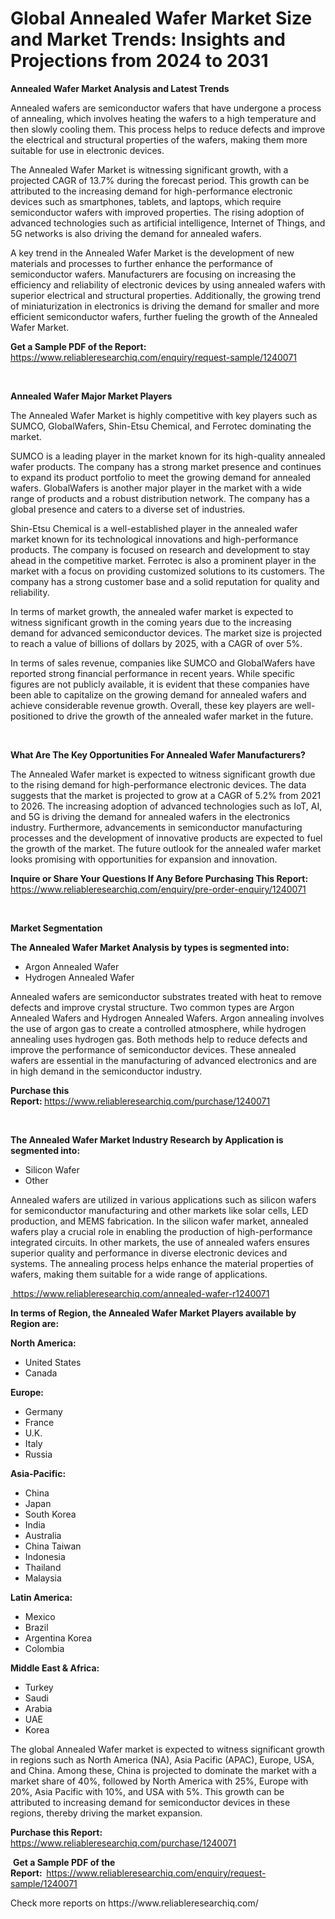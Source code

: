 <p><h1>Global Annealed Wafer Market Size and Market Trends: Insights and Projections from 2024 to 2031</h1></p><p><strong>Annealed Wafer Market Analysis and Latest Trends</strong></p>
<p><p>Annealed wafers are semiconductor wafers that have undergone a process of annealing, which involves heating the wafers to a high temperature and then slowly cooling them. This process helps to reduce defects and improve the electrical and structural properties of the wafers, making them more suitable for use in electronic devices.</p><p>The Annealed Wafer Market is witnessing significant growth, with a projected CAGR of 13.7% during the forecast period. This growth can be attributed to the increasing demand for high-performance electronic devices such as smartphones, tablets, and laptops, which require semiconductor wafers with improved properties. The rising adoption of advanced technologies such as artificial intelligence, Internet of Things, and 5G networks is also driving the demand for annealed wafers.</p><p>A key trend in the Annealed Wafer Market is the development of new materials and processes to further enhance the performance of semiconductor wafers. Manufacturers are focusing on increasing the efficiency and reliability of electronic devices by using annealed wafers with superior electrical and structural properties. Additionally, the growing trend of miniaturization in electronics is driving the demand for smaller and more efficient semiconductor wafers, further fueling the growth of the Annealed Wafer Market.</p></p>
<p><strong>Get a Sample PDF of the Report:&nbsp;</strong> <a href="https://www.reliableresearchiq.com/enquiry/request-sample/1240071">https://www.reliableresearchiq.com/enquiry/request-sample/1240071</a></p>
<p>&nbsp;</p>
<p><strong>Annealed Wafer Major Market Players</strong></p>
<p><p>The Annealed Wafer Market is highly competitive with key players such as SUMCO, GlobalWafers, Shin-Etsu Chemical, and Ferrotec dominating the market. </p><p>SUMCO is a leading player in the market known for its high-quality annealed wafer products. The company has a strong market presence and continues to expand its product portfolio to meet the growing demand for annealed wafers. GlobalWafers is another major player in the market with a wide range of products and a robust distribution network. The company has a global presence and caters to a diverse set of industries.</p><p>Shin-Etsu Chemical is a well-established player in the annealed wafer market known for its technological innovations and high-performance products. The company is focused on research and development to stay ahead in the competitive market. Ferrotec is also a prominent player in the market with a focus on providing customized solutions to its customers. The company has a strong customer base and a solid reputation for quality and reliability.</p><p>In terms of market growth, the annealed wafer market is expected to witness significant growth in the coming years due to the increasing demand for advanced semiconductor devices. The market size is projected to reach a value of billions of dollars by 2025, with a CAGR of over 5%.</p><p>In terms of sales revenue, companies like SUMCO and GlobalWafers have reported strong financial performance in recent years. While specific figures are not publicly available, it is evident that these companies have been able to capitalize on the growing demand for annealed wafers and achieve considerable revenue growth. Overall, these key players are well-positioned to drive the growth of the annealed wafer market in the future.</p></p>
<p>&nbsp;</p>
<p><strong>What Are The Key Opportunities For Annealed Wafer Manufacturers?</strong></p>
<p><p>The Annealed Wafer market is expected to witness significant growth due to the rising demand for high-performance electronic devices. The data suggests that the market is projected to grow at a CAGR of 5.2% from 2021 to 2026. The increasing adoption of advanced technologies such as IoT, AI, and 5G is driving the demand for annealed wafers in the electronics industry. Furthermore, advancements in semiconductor manufacturing processes and the development of innovative products are expected to fuel the growth of the market. The future outlook for the annealed wafer market looks promising with opportunities for expansion and innovation.</p></p>
<p><strong>Inquire or Share Your Questions If Any Before Purchasing This Report:</strong> <a href="https://www.reliableresearchiq.com/enquiry/pre-order-enquiry/1240071">https://www.reliableresearchiq.com/enquiry/pre-order-enquiry/1240071</a></p>
<p>&nbsp;</p>
<p><strong>Market Segmentation</strong></p>
<p><strong>The Annealed Wafer Market Analysis by types is segmented into:</strong></p>
<p><ul><li>Argon Annealed Wafer</li><li>Hydrogen Annealed Wafer</li></ul></p>
<p><p>Annealed wafers are semiconductor substrates treated with heat to remove defects and improve crystal structure. Two common types are Argon Annealed Wafers and Hydrogen Annealed Wafers. Argon annealing involves the use of argon gas to create a controlled atmosphere, while hydrogen annealing uses hydrogen gas. Both methods help to reduce defects and improve the performance of semiconductor devices. These annealed wafers are essential in the manufacturing of advanced electronics and are in high demand in the semiconductor industry.</p></p>
<p><strong>Purchase this Report:&nbsp;</strong><a href="https://www.reliableresearchiq.com/purchase/1240071">https://www.reliableresearchiq.com/purchase/1240071</a></p>
<p>&nbsp;</p>
<p><strong>The Annealed Wafer Market Industry Research by Application is segmented into:</strong></p>
<p><ul><li>Silicon Wafer</li><li>Other</li></ul></p>
<p><p>Annealed wafers are utilized in various applications such as silicon wafers for semiconductor manufacturing and other markets like solar cells, LED production, and MEMS fabrication. In the silicon wafer market, annealed wafers play a crucial role in enabling the production of high-performance integrated circuits. In other markets, the use of annealed wafers ensures superior quality and performance in diverse electronic devices and systems. The annealing process helps enhance the material properties of wafers, making them suitable for a wide range of applications.</p></p>
<p><a href="https://www.reliableresearchiq.com/annealed-wafer-r1240071">&nbsp;https://www.reliableresearchiq.com/annealed-wafer-r1240071</a></p>
<p><strong>In terms of Region, the Annealed Wafer Market Players available by Region are:</strong></p>
<p>
    <p> <strong> North America: </strong>
        <ul>
            <li>United States</li>
            <li>Canada</li>
        </ul>
        </p> 
    <p> <strong> Europe: </strong>
        <ul>
            <li>Germany</li>
            <li>France</li>
            <li>U.K.</li>
            <li>Italy</li>
            <li>Russia</li>
        </ul>
        </p> 
    <p> <strong> Asia-Pacific: </strong>
        <ul>
            <li>China</li>
            <li>Japan</li>
            <li>South Korea</li>
            <li>India</li>
            <li>Australia</li>
            <li>China Taiwan</li>
            <li>Indonesia</li>
            <li>Thailand</li>
            <li>Malaysia</li>
        </ul>
        </p> 
    <p> <strong> Latin America: </strong>
        <ul>
            <li>Mexico</li>
            <li>Brazil</li>
            <li>Argentina Korea</li>
            <li>Colombia</li>
        </ul>
        </p> 
    <p> <strong> Middle East & Africa: </strong>
        <ul>
            <li>Turkey</li>
            <li>Saudi</li>
            <li>Arabia</li>
            <li>UAE</li>
            <li>Korea</li>
        </ul>
    </p>
    </p>
<p><p>The global Annealed Wafer market is expected to witness significant growth in regions such as North America (NA), Asia Pacific (APAC), Europe, USA, and China. Among these, China is projected to dominate the market with a market share of 40%, followed by North America with 25%, Europe with 20%, Asia Pacific with 10%, and USA with 5%. This growth can be attributed to increasing demand for semiconductor devices in these regions, thereby driving the market expansion.</p></p>
<p><strong>Purchase this Report: </strong><a href="https://www.reliableresearchiq.com/purchase/1240071">https://www.reliableresearchiq.com/purchase/1240071</a></p>
<p>&nbsp;<strong>Get a Sample PDF of the Report:&nbsp;&nbsp;</strong><a href="https://www.reliableresearchiq.com/enquiry/request-sample/1240071">https://www.reliableresearchiq.com/enquiry/request-sample/1240071</a></p>
<p><strong></strong></p>
<p>Check more reports on https://www.reliableresearchiq.com/</p>